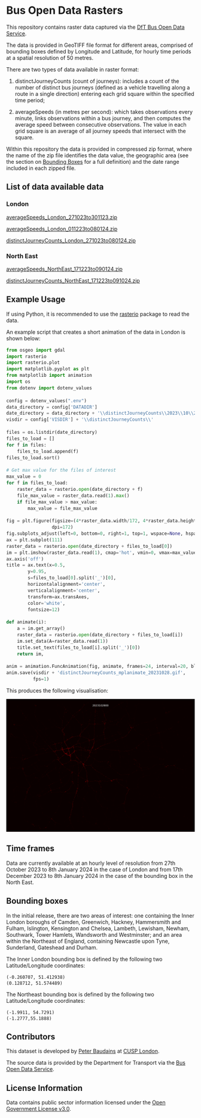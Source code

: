 # Bus Open Data Rasters

This repository contains raster data captured via the [DfT Bus Open Data Service](https://www.bus-data.dft.gov.uk/).

The data is provided in GeoTIFF file format for different areas, comprised of bounding boxes defined by Longitude and Latitude, for hourly time periods at a spatial resolution of 50 metres.

There are two types of data available in raster format:

1. distinctJourneyCounts (count of journeys): includes a count of the number of distinct bus journeys (defined as a vehicle travelling along a route in a single direction) entering each grid square within the specified time period;

2. averageSpeeds (in metres per second): which takes observations every minute, links observations within a bus journey, and then computes the average speed between consecutive observations. The value in each grid square is an average of all journey speeds that intersect with the square.

Within this repository the data is provided in compressed zip format, where the name of the zip file identifies the data value, the geographic area (see the section on [Bounding Boxes](#bounding-boxes) for a full definition) and the date range included in each zipped file.

## List of data available data

### London

[averageSpeeds_London_271023to301123.zip](data/London/averageSpeeds_London_271023to301123.zip)

[averageSpeeds_London_011223to080124.zip](data/London/averageSpeeds_London_011223to080124.zip)

[distinctJourneyCounts_London_271023to080124.zip](data/London/distinctJourneyCounts_London_271023to080124.zip)

### North East

[averageSpeeds_NorthEast_171223to090124.zip](data/NorthEast/averageSpeeds_NorthEast_171223to090124.zip)

[distinctJourneyCounts_NorthEast_171223to091024.zip](data/NorthEast/distinctJourneyCounts_NorthEast_171223to091224.zip)

## Example Usage

If using Python, it is recommended to use the [rasterio](https://rasterio.readthedocs.io/en/stable/) package to read the data.

An example script that creates a short animation of the data in London is shown below:

```python
from osgeo import gdal
import rasterio
import rasterio.plot
import matplotlib.pyplot as plt
from matplotlib import animation
import os
from dotenv import dotenv_values

config = dotenv_values(".env")
data_directory = config['DATADIR']
date_directory = data_directory + '\\distinctJourneyCounts\\2023\\10\\28\\'
visdir = config['VISDIR'] + '\\distinctJourneyCounts\\'

files = os.listdir(date_directory)
files_to_load = []
for f in files:
    files_to_load.append(f)
files_to_load.sort()

# Get max value for the files of interest
max_value = 0
for f in files_to_load:
    raster_data = rasterio.open(date_directory + f)
    file_max_value = raster_data.read(1).max()
    if file_max_value > max_value:
        max_value = file_max_value

fig = plt.figure(figsize=(4*raster_data.width/172, 4*raster_data.height/172),
                 dpi=172)
fig.subplots_adjust(left=0, bottom=0, right=1, top=1, wspace=None, hspace=None)
ax = plt.subplot(111)
raster_data = rasterio.open(date_directory + files_to_load[0])
im = plt.imshow(raster_data.read(1), cmap='hot', vmin=0, vmax=max_value)
ax.axis('off')
title = ax.text(x=0.5,
        y=0.95,
        s=files_to_load[0].split('_')[0],
        horizontalalignment='center',
        verticalalignment='center',
        transform=ax.transAxes,
        color='white',
        fontsize=12)

def animate(i):
    a = im.get_array()
    raster_data = rasterio.open(date_directory + files_to_load[i])
    im.set_data(A=raster_data.read(1))
    title.set_text(files_to_load[i].split('_')[0])
    return im,

anim = animation.FuncAnimation(fig, animate, frames=24, interval=20, blit=True)
anim.save(visdir + 'distinctJourneyCounts_mplanimate_20231028.gif',
          fps=1)
```

This produces the following visualisation:

![Example visualisation of bus open data rasters](examples/distinctJourneyCounts_mplanimate_20231028.gif)

## Time frames

Data are currently available at an hourly level of resolution from 27th October 2023 to 8th January 2024 in the case of London and from 17th December 2023 to 8th January 2024 in the case of the bounding box in the North East.

## Bounding boxes

In the initial release, there are two areas of interest: one containing the Inner London boroughs of Camden, Greenwich, Hackney, Hammersmith and Fulham, Islington, Kensington and Chelsea, Lambeth, Lewisham, Newham, Southwark, Tower Hamlets, Wandsworth and Westminster; and an area within the Northeast of England, containing Newcastle upon Tyne, Sunderland, Gateshead and Durham.

The Inner London bounding box is defined by the following two Latitude/Longitude coordinates:

```
(-0.260707, 51.412938)
(0.128712, 51.574489)
```

The Northeast bounding box is defined by the following two Latitude/Longitude coordinates:

```
(-1.9911, 54.7291)
(-1.2777,55.1888)
```

## Contributors

This dataset is developed by [Peter Baudains](https://github.com/peterbaudains) at [CUSP London](https://cusplondon.ac.uk/).

The source data is provided by the Department for Transport via the [Bus Open Data Service](https://www.bus-data.dft.gov.uk/).

## License Information

Data contains public sector information licensed under the [Open Government License v3.0](https://www.nationalarchives.gov.uk/doc/open-government-licence/version/3/).
